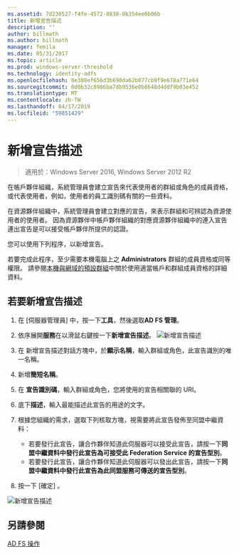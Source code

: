 ```yaml
---
ms.assetid: 7d230527-f4fe-4572-8838-0b354ee0b06b
title: 新增宣告描述
description: ''
author: billmath
ms.author: billmath
manager: femila
ms.date: 05/31/2017
ms.topic: article
ms.prod: windows-server-threshold
ms.technology: identity-adfs
ms.openlocfilehash: 0e388ef656d3b690da62b077cb9f9e678a771e64
ms.sourcegitcommit: 0d0b32c8986ba7db9536e0b8648d4ddf9b03e452
ms.translationtype: MT
ms.contentlocale: zh-TW
ms.lasthandoff: 04/17/2019
ms.locfileid: "59851429"
---
```

# <a name="add-a-claim-description"></a>新增宣告描述

>適用於：Windows Server 2016, Windows Server 2012 R2

在帳戶夥伴組織，系統管理員會建立宣告來代表使用者的群組或角色的成員資格，或代表使用者，例如，使用者的員工識別碼有關的一些資料。

在資源夥伴組織中，系統管理員會建立對應的宣告，來表示群組和可辨認為資源使用者的使用者。 因為資源夥伴中帳戶夥伴組織的對應資源夥伴組織中的連入宣告連出宣告是可以接受帳戶夥伴所提供的認證。 

您可以使用下列程序，以新增宣告。

若要完成此程序，至少需要本機電腦上之 **Administrators** 群組的成員資格或同等權限。  請參閱[本機與網域的預設群組](https://go.microsoft.com/fwlink/?LinkId=83477)中關於使用適當帳戶和群組成員資格的詳細資料。

## <a name="to-add-a-claim-description"></a>若要新增宣告描述

1. 在 [伺服器管理員] 中，按一下**工具**，然後選取**AD FS 管理**。 

2.  依序展開**服務**在以滑鼠右鍵按一下**新增宣告描述**。
![新增宣告描述](media\Add-a-Claim-Description\claimdesc1.png)

3.  在 新增宣告描述對話方塊中，於**顯示名稱**，輸入群組或角色，此宣告識別的唯一名稱。

4.  新增**簡短名稱**。

5.  在 **宣告識別碼**，輸入群組或角色，您將使用的宣告相關聯的 URI。

6.  底下**描述**，輸入最能描述此宣告的用途的文字。

7.  根據您組織的需求，選取下列核取方塊，視需要將此宣告發佈至同盟中繼資料：


    - 若要發行此宣告，讓合作夥伴知道此伺服器可以接受此宣告，請按一下**同盟中繼資料中發行此宣告為可接受此 Federation Service 的宣告型別**。
    - 若要發行此宣告，讓合作夥伴知道此伺服器可以發出此宣告，請按一下**同盟中繼資料中發行此宣告為此同盟服務可傳送的宣告型別**。

8.  按一下 [確定] 。

![新增宣告描述](media\Add-a-Claim-Description\claimdesc2.png)

  
## <a name="see-also"></a>另請參閱  
[AD FS 操作](../../ad-fs/AD-FS-2016-Operations.md) 
